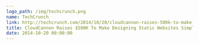 ```yaml
---
logo_path: /img/techcrunch.png
name: TechCrunch
link: http://techcrunch.com/2014/10/20/cloudcannon-raises-500k-to-make-designing-static-websites-simpler/
title: CloudCannon Raises $500K To Make Designing Static Websites Simpler
date: 2014-10-20 00:00:00
---
```

